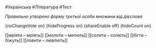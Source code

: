 #Українська #Література #Тест

*Правильно утворено форму третьої особи множини від дієслова*

{noChangeVote on}
{hideProgress on}
{shareEnable off}
{hideCount on}

[[мріяти – мріять]]
[[молоти – мелють]]
[[солити – солють]]
[[бігти – біжуть]]
[[ловити – лювлють]]
